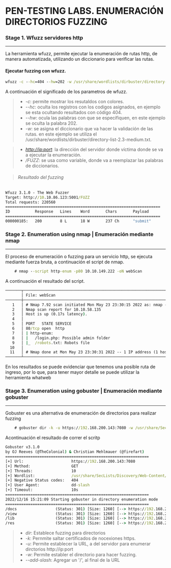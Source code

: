 # PEN-TESTING LABS. ENUMERACIÓN DIRECTORIOS FUZZING
### Stage 1. Wfuzz servidores http
____
La herramienta wfuzz, permite ejecutar la enumeración de rutas http, de manera automatizada, utilizando un diccionario para verificar las rutas.

#### Ejecutar fuzzing con wfuzz.
```bat
wfuzz -c --hc=404 --hw=202 -w /usr/share/wordlists/dirbuster/directory-list-2.3-medium.txt http://10.10.86.123:5001/FUZZ
```
A continuación el significado de los parametros de wfuzz.

>* *-c*: permite mostrar los resutaldos con colores.
>* *--hc*: oculta los registros con los codigos asignados, en ejemplo se esta ocultando resultados con código 404.
>* *--hw*: ocula las palabras con que se específiquen, en este ejemplo se oculta la palabra 202.
>* *-w*: se asigna el diccionario que va hacer la validación de las rutas. en este ejemplo se utiliza el /usr/share/wordlists/dirbuster/directory-list-2.3-medium.txt.

> * *<http://ip:port>*: la dirección del servidor donde víctima donde se va a ejecutar la enumeración.
> * */FUZZ*: se usa como variable, donde va a reemplazar las palabras de diccionarios.

> ###### Resultado del fuzzing

```bat
Wfuzz 3.1.0 - The Web Fuzzer
Target: http://10.10.86.123:5001/FUZZ
Total requests: 220560
====================================================================
ID           Response   Lines    Word       Chars       Payload                                                                                                                             
====================================================================
000000185:   200        8 L      18 W       237 Ch      "submit"                                                                                                                            
```
### Stage 2. Enumeration using nmap | Enumeración mediante nmap
____

El proceso de enumeración o fuzzing para un servicio http, se ejecuta mediante fuerza bruta, a continuación el script de nmap.

```bat
    # nmap --script http-enum -p80 10.10.149.222 -oN webScan 
```

A continuación el resultado del script.

```bat
───────┬──────────────────────────────────────────────────────────────────────────────────────────────
       │ File: webScan
───────┼──────────────────────────────────────────────────────────────────────────────────────────────
   1   │ # Nmap 7.92 scan initiated Mon May 23 23:30:15 2022 as: nmap --script http-enum -p80 -oN webScan 10.10.58.135
   2   │ Nmap scan report for 10.10.58.135
   3   │ Host is up (0.17s latency).
   4   │ 
   5   │ PORT   STATE SERVICE
   6   │ 80/tcp open  http
   7   │ | http-enum: 
   8   │ |   /login.php: Possible admin folder
   9   │ |_  /robots.txt: Robots file
  10   │ 
  11   │ # Nmap done at Mon May 23 23:30:31 2022 -- 1 IP address (1 host up) scanned in 16.02 seconds
───────┴───────────────────────────────────────────────────────────────────────────────────────────────
```
En los resultados se puede evidenciar que tenemos una posible ruta de ingreso, por lo que, para tener mayor detalle se puede utilizar la herramienta whatweb 


### Stage 3. Enumeration using gobuster | Enumeración mediante gobuster
____

Gobuster es una alternativa de enumeración de directorios para realizar fuzzing

```bat
    # gobuster dir -k -u https://192.168.200.143:7080 -w /usr/share/SecLists/Discovery/Web-Content/directory-list-2.3-medium.txt -t 10 --add-slash
```
Acontinuación el resultado de correr el scritp

```bat
Gobuster v3.1.0
by OJ Reeves (@TheColonial) & Christian Mehlmauer (@firefart)
===============================================================
[+] Url:                     https://192.168.200.143:7080
[+] Method:                  GET
[+] Threads:                 10
[+] Wordlist:                /usr/share/SecLists/Discovery/Web-Content/directory-list-2.3-medium.txt
[+] Negative Status codes:   404
[+] User Agent:              dd-slash
[+] Timeout:                 10s
===============================================================
2022/12/16 15:21:09 Starting gobuster in directory enumeration mode
===============================================================
/docs                 (Status: 301) [Size: 1260] [--> https://192.168.200.143:7080/docs/]
/view                 (Status: 301) [Size: 1260] [--> https://192.168.200.143:7080/view/]
/lib                  (Status: 301) [Size: 1260] [--> https://192.168.200.143:7080/lib/] 
/res                  (Status: 301) [Size: 1260] [--> https://192.168.200.143:7080/res/] 
```

>* *_dir_*: Establece fuzzing para directorios
>* *-k*: Pernmite saltar certificados de nocexiones https. 
>* *-u*: Permite establecer la URL, a del servidor para enumerar dirctorios http://ip:port
>* *-w*: Permite establer el directorio para hacer fuzzing.
>* *--add-slash*: Agregar un '/', al final de la URL


